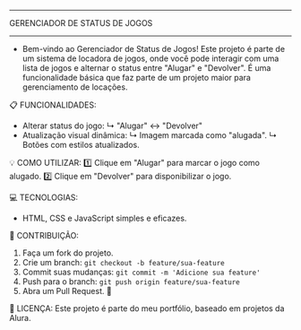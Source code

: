 ************************************
   GERENCIADOR DE STATUS DE JOGOS
************************************

- Bem-vindo ao Gerenciador de Status de Jogos! Este projeto é parte de um sistema de locadora de jogos, 
onde você pode interagir com uma lista de jogos e alternar o status entre "Alugar" e "Devolver". É uma 
funcionalidade básica que faz parte de um projeto maior para gerenciamento de locações.

📋 FUNCIONALIDADES:
- Alterar status do jogo:
  ↳ "Alugar" ↔ "Devolver"
- Atualização visual dinâmica:
  ↳ Imagem marcada como "alugada".
  ↳ Botões com estilos atualizados.

💡 COMO UTILIZAR:
1️⃣ Clique em "Alugar" para marcar o jogo como alugado.
2️⃣ Clique em "Devolver" para disponibilizar o jogo.

💻 TECNOLOGIAS:
- HTML, CSS e JavaScript simples e eficazes.

🤝 CONTRIBUIÇÃO:
1. Faça um fork do projeto.
2. Crie um branch: `git checkout -b feature/sua-feature`
3. Commit suas mudanças: `git commit -m 'Adicione sua feature'`
4. Push para o branch: `git push origin feature/sua-feature`
5. Abra um Pull Request. 🎉

📜 LICENÇA:
Este projeto é parte do meu portfólio, baseado em projetos da Alura. 
